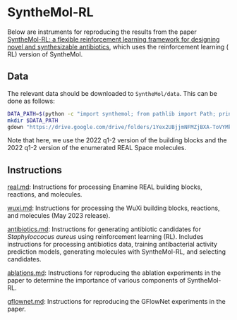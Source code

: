 # SyntheMol-RL

Below are instruments for reproducing the results from the paper [SyntheMol-RL: a flexible reinforcement learning framework for designing novel and synthesizable antibiotics](https://www.biorxiv.org/content/10.1101/2025.05.17.654017v1), which uses the reinforcement learning (
RL) version of SyntheMol.

## Data

The relevant data should be downloaded to `SyntheMol/data`. This can be done as follows:

```bash
DATA_PATH=$(python -c "import synthemol; from pathlib import Path; print(Path(synthemol.__path__[0]).parent)")/rl
mkdir $DATA_PATH
gdown "https://drive.google.com/drive/folders/1Yex2UBjjmNFMZjBXA-ToVYMkpDFOorr0?usp=drive_link" --folder -O $DATA_PATH
```

Note that here, we use the 2022 q1-2 version of the building blocks and the 2022 q1-2 version of the enumerated REAL
Space molecules.

## Instructions

[real.md](real.md): Instructions for processing Enamine REAL building blocks, reactions, and molecules.

[wuxi.md](wuxi.md): Instructions for processing the WuXi building blocks, reactions, and molecules (May 2023 release).

[antibiotics.md](antibiotics.md): Instructions for generating antibiotic candidates for _Staphyloccocus aureus_ using
reinforcement learning (RL). Includes instructions for processing antibiotics data, training antibacterial activity
prediction models, generating molecules with SyntheMol-RL, and selecting candidates.

[ablations.md](ablations.md): Instructions for reproducing the ablation experiments in the paper to determine the
importance of various components of SyntheMol-RL.

[gflownet.md](gflownet.md): Instructions for reproducing the GFlowNet experiments in the paper.